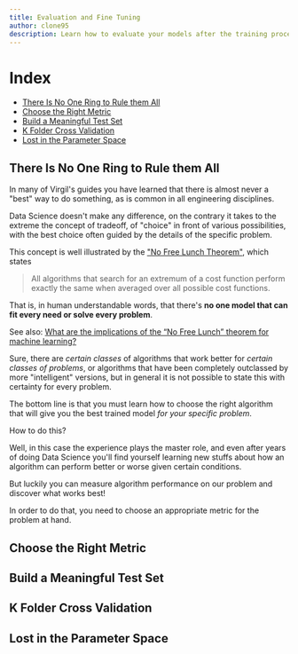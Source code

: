 ```yaml
---
title: Evaluation and Fine Tuning
author: clone95
description: Learn how to evaluate your models after the training process, which model to choose depending on your requirements, and how to investigate possible solutions if your model is not learning well.
---
```


# Index

- [There Is No One Ring to Rule them All](#There-Is-No-One-Ring-to-Rule-them-All)
- [Choose the Right Metric](#Choose-the-Right-Metric)
- [Build a Meaningful Test Set](#Build-a-Meaningful-Test-Set)
- [K Folder Cross Validation](#K-Folder-Cross-Validation)
- [Lost in the Parameter Space](#Lost-in-the-Parameter-Space)


## There Is No One Ring to Rule them All

In many of Virgil's guides you have learned that there is almost never a "best" way to do something, as is common in all engineering disciplines. 

Data Science doesn't make any difference, on the contrary it takes to the extreme the concept of tradeoff, of "choice" in front of various possibilities, with the best choice often guided by the details of the specific problem.

This concept is well illustrated by the ["No Free Lunch Theorem"](http://www.no-free-lunch.org/), which states
> All algorithms that search for an extremum of a cost function perform exactly the same when averaged over all possible cost functions.

That is, in human understandable words, that there's **no one model that can fit every need or solve every problem**.

See also: [What are the implications of the “No Free Lunch” theorem for machine learning?](https://ai.stackexchange.com/questions/15650/what-are-the-implications-of-the-no-free-lunch-theorem-for-machine-learning)

Sure, there are _certain classes_ of algorithms that work better for _certain classes of problems_, or algorithms that have been completely outclassed by more "intelligent" versions, but in general it is not possible to state this with certainty for every problem.

The bottom line is that you must learn how to choose the right algorithm that will give you the best trained model _for your specific problem_.

How to do this?

Well, in this case the experience plays the master role, and even after years of doing Data Science you'll find yourself learning new stuffs about how an algorithm can perform better or worse given certain conditions. 

But luckily you can measure algorithm performance on our problem and discover what works best!

In order to do that, you need to choose an appropriate metric for the problem at hand. 

## Choose the Right Metric
## Build a Meaningful Test Set
## K Folder Cross Validation
## Lost in the Parameter Space 
